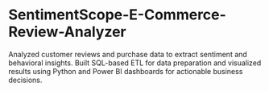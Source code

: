 # SentimentScope-E-Commerce-Review-Analyzer
Analyzed customer reviews and purchase data to extract sentiment and behavioral insights. Built SQL-based ETL for data preparation and visualized results using Python and Power BI dashboards for actionable business decisions.
